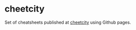 # cheetcity
Set of cheatsheets published at [cheetcity](https://dejanu.github.io/cheetcity/) using Github pages.

